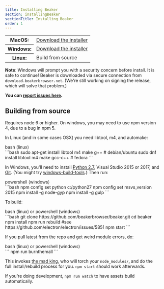 ```yaml
---
title: Installing Beaker
section: installingBeaker
sectionTitle: Installing Beaker
order: 1
---
```


<table class="install-options basic-table">
  <tr>
    <th>MacOS:</th>
    <td>
      <i class="fa fa-apple"></i>
      <a href="https://download.beakerbrowser.net/download/latest/osx">Download the installer</a>
    </td>
  </tr>
  <tr>
    <th>Windows:</th>
    <td>
      <i class="fa fa-windows"></i>
      <a href="https://download.beakerbrowser.net/download/latest/windows_64">Download the installer</a>
    </td>
  </tr>
  <tr>
    <th>Linux:</th>
    <td>
      <i class="fa fa-linux"></i>
      Build from source
    </td>
  </tr>
</table>

**Note**: Windows will prompt you with a security concern before install. It is safe to continue! Beaker is downloaded via secure connection from <code>download.beakerbrowser.net</code>. (We're still working on signing the release, which will solve that problem.)

**You can [report issues here](https://github.com/beakerbrowser/beaker/issues).**

## Building from source

Requires node 6 or higher. On windows, you may need to use npm version 4, due to a bug in npm 5.

In Linux (and in some cases OSX) you need libtool, m4, and automake:

<figcaption class="code">bash (linux)</figcaption>
```bash
sudo apt-get install libtool m4 make g++  # debian/ubuntu
sudo dnf install libtool m4 make gcc-c++  # fedora
```

In Windows, you'll need to install [Python 2.7](https://www.python.org/downloads/release/python-2711/), Visual Studio 2015 or 2017, and [Git](https://git-scm.com/download/win). (You might try [windows-build-tools](https://www.npmjs.com/package/windows-build-tools).) Then run:

<figcaption class="code">powershell (windows)</figcaption>
```bash
npm config set python c:/python27
npm config set msvs_version 2015
npm install -g node-gyp
npm install -g gulp
```

To build:

<figcaption class="code">bash (linux) or powershell (windows)</figcaption>
```bash
git clone https://github.com/beakerbrowser/beaker.git
cd beaker
npm install
npm run rebuild #see https://github.com/electron/electron/issues/5851
npm start
```

If you pull latest from the repo and get weird module errors, do:

<figcaption class="code">bash (linux) or powershell (windows)</figcaption>
```
npm run burnthemall
```

This invokes [the mad king](http://nerdist.com/wp-content/uploads/2016/05/the-mad-king-game-of-thrones.jpg), who will torch your `node_modules/`, and do the full install/rebuild process for you.
`npm start` should work afterwards.

If you're doing development, `npm run watch` to have assets build automatically.
